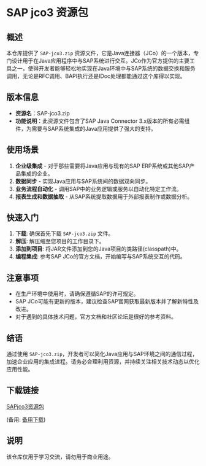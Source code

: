 # SAP jco3 资源包

## 概述

本仓库提供了 `SAP-jco3.zip` 资源文件，它是Java连接器（JCo）的一个版本，专门设计用于在Java应用程序中与SAP系统进行交互。JCo作为官方提供的主要工具之一，使得开发者能够轻松地实现在Java环境中与SAP系统的数据交换和服务调用，无论是RFC调用、BAPI执行还是IDoc处理都能通过这个库得以实现。

## 版本信息

- **资源名**：SAP-jco3.zip
- **功能说明**：此资源文件包含了SAP Java Connector 3.x版本的所有必需组件，为需要与SAP系统集成的Java应用提供了强大的支持。

## 使用场景

1. **企业级集成** - 对于那些需要将Java应用与现有的SAP ERP系统或其他SAP产品集成的企业。
2. **数据同步** - 实现Java应用与SAP系统间的数据双向同步。
3. **业务流程自动化** - 调用SAP中的业务逻辑或服务以自动化特定工作流。
4. **报表生成和数据抽取** - 从SAP系统提取数据用于外部报表制作或数据分析。

## 快速入门

1. **下载**: 确保首先下载 `SAP-jco3.zip` 文件。
2. **解压**: 解压缩至您项目的工作目录下。
3. **添加到项目**: 将JAR文件添加到您的Java项目的类路径(classpath)中。
4. **编程集成**: 参考SAP JCo的官方文档，开始编写与SAP系统交互的代码。

## 注意事项

- 在生产环境中使用时，请确保遵循SAP的许可规定。
- SAP JCo可能有更新的版本，建议检查SAP官网获取最新版本并了解新特性及改进。
- 对于遇到的具体技术问题，官方文档和社区论坛是很好的参考资料。

## 结语

通过使用 `SAP-jco3.zip`，开发者可以简化Java应用与SAP环境之间的通信过程，加速企业应用的集成进程。请务必合理利用资源，并持续关注相关技术动态以优化应用性能。

## 下载链接
[SAPjco3资源包](https://pan.quark.cn/s/572a7889b27e) 

(备用: [备用下载](https://pan.baidu.com/s/1BvH-iu3K2hCh4Jz-BZ92Rg?pwd=1234))

## 说明

该仓库仅用于学习交流，请勿用于商业用途。
